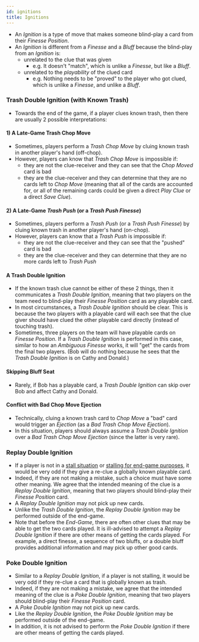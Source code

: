 ```yaml
---
id: ignitions
title: Ignitions
---
```


- An *Ignition* is a type of move that makes someone blind-play a card from their *Finesse Position*.
- An *Ignition* is different from a *Finesse* and a *Bluff* because the blind-play from an *Ignition* is:
  - unrelated to the clue that was given
    - e.g. It doesn't "match", which is unlike a *Finesse*, but like a *Bluff*.
  - unrelated to the *playability* of the clued card
    - e.g. Nothing needs to be "proved" to the player who got clued, which is unlike a *Finesse*, and unlike a *Bluff*.

### Trash Double Ignition (with Known Trash)

- Towards the end of the game, if a player clues known trash, then there are usually 2 possible interpretations:

#### 1) A Late-Game Trash Chop Move

- Sometimes, players perform a *Trash Chop Move* by cluing known trash in another player's hand (off-chop).
- However, players can know that *Trash Chop Move* is impossible if:
  - they are not the clue-receiver and they can see that the *Chop Moved* card is bad
  - they are the clue-receiver and they can determine that they are no cards left to *Chop Move* (meaning that all of the cards are accounted for, or all of the remaining cards could be given a direct *Play Clue* or a direct *Save Clue*).

#### 2) A Late-Game *Trash Push* (or a *Trash Push Finesse*)

- Sometimes, players perform a *Trash Push* (or a *Trash Push Finesse*) by cluing known trash in another player's hand (on-chop).
- However, players can know that a *Trash Push* is impossible if:
  - they are not the clue-receiver and they can see that the "pushed" card is bad
  - they are the clue-receiver and they can determine that they are no more cards left to *Trash Push*

#### A Trash Double Ignition

- If the known trash clue cannot be either of these 2 things, then it communicates a *Trash Double Ignition*, meaning that two players on the team need to blind-play their *Finesse Position* card as any playable card.
- In most circumstances, a *Trash Double Ignition* should be clear. This is because the two players with a playable card will each see that the clue giver should have clued the other playable card directly (instead of touching trash).
- Sometimes, three players on the team will have playable cards on *Finesse Position*. If a *Trash Double Ignition* is performed in this case, similar to how an *Ambiguous Finesse* works, it will "get" the cards from the final two players. (Bob will do nothing because he sees that the *Trash Double Ignition* is on Cathy and Donald.)

#### Skipping Bluff Seat

- Rarely, if Bob has a playable card, a *Trash Double Ignition* can skip over Bob and affect Cathy and Donald.

#### Conflict with Bad Chop Move Ejection

- Technically, cluing a known trash card to *Chop Move* a "bad" card would trigger an *Ejection* (as a *Bad Trash Chop Move Ejection*).
- In this situation, players should always assume a *Trash Double Ignition* over a *Bad Trash Chop Move Ejection* (since the latter is very rare).

### Replay Double Ignition 

- If a player is not in a [stall situation](level_6.md#allowable-stall-clues-stall-table) or [stalling for end-game purposes](level_6.md#burning-end-game-stalling), it would be very odd if they give a re-clue a globally known playable card.
- Indeed, if they are not making a mistake, such a choice must have some other meaning. We agree that the intended meaning of the clue is a *Replay Double Ignition*, meaning that two players should blind-play their *Finesse Position* card.
- A *Replay Double Ignition* may not pick up new cards.
- Unlike the *Trash Double Ignition*, the *Replay Double Ignition* may be performed outside of the end-game.  
- Note that before the *End-Game*, there are often other clues that may be able to get the two cards played. It is ill-advised to attempt a *Replay Double Ignition* if there are other means of getting the cards played. For example, a direct finesse, a sequence of two bluffs, or a double bluff provides additional information and may pick up other good cards.

### Poke Double Ignition

- Similar to a *Replay Double Ignition*, if a player is not stalling, it would be very odd if they re-clue a card that is globally known as trash.
- Indeed, if they are not making a mistake, we agree that the intended meaning of the clue is a *Poke Double Ignition*, meaning that two players should blind-play their *Finesse Position* card.
- A *Poke Double Ignition* may not pick up new cards. 
- Like the *Replay Double Ignition*, the *Poke Double Ignition* may be performed outside of the end-game. 
- In addition, it is not advised to perform the *Poke Double Ignition* if there are other means of getting the cards played.
